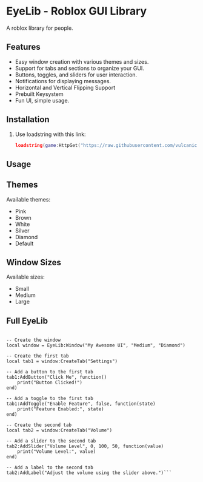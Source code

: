 # EyeLib - Roblox GUI Library

A roblox library for people.

## Features

*   Easy window creation with various themes and sizes.
*   Support for tabs and sections to organize your GUI.
*   Buttons, toggles, and sliders for user interaction.
*   Notifications for displaying messages.
*   Horizontal and Vertical Flipping Support
*   Prebuilt Keysystem
*   Fun UI, simple usage.
## Installation

1.  Use loadstring with this link:

    ```lua
    loadstring(game:HttpGet("https://raw.githubusercontent.com/vulcanicdev/Eye-Lib/refs/heads/main/EyeLib.lua"))()
    ```

## Usage

## Themes

Available themes:

*   Pink
*   Brown
*   White
*   Silver
*   Diamond
*   Default


## Window Sizes

Available sizes:

*   Small
*   Medium
*   Large

## Full EyeLib

```local EyeLib = loadstring(game:HttpGet("https://raw.githubusercontent.com/vulcanicdev/Eye-Lib/refs/heads/main/EyeLib.lua"))()

-- Create the window
local window = EyeLib:Window("My Awesome UI", "Medium", "Diamond")

-- Create the first tab
local tab1 = window:CreateTab("Settings")

-- Add a button to the first tab
tab1:AddButton("Click Me", function()
    print("Button Clicked!")
end)

-- Add a toggle to the first tab
tab1:AddToggle("Enable Feature", false, function(state)
    print("Feature Enabled:", state)
end)

-- Create the second tab
local tab2 = window:CreateTab("Volume")

-- Add a slider to the second tab
tab2:AddSlider("Volume Level", 0, 100, 50, function(value)
    print("Volume Level:", value)
end)

-- Add a label to the second tab
tab2:AddLabel("Adjust the volume using the slider above.")```
